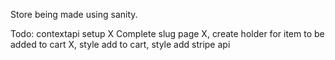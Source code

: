 
Store being made using sanity.


Todo: 
contextapi setup X
Complete slug page X, create holder for item to be added to cart X, style
add to cart, style 
add stripe api 


<!-- work on slug page, fix the page text decoration, work on cart -->


